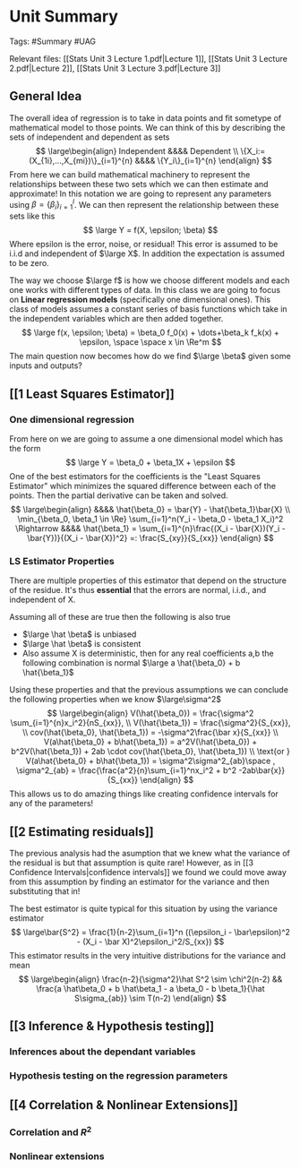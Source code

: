 # Unit Summary
Tags: #Summary #UAG

Relevant files: [[Stats Unit 3 Lecture 1.pdf|Lecture 1]], [[Stats Unit 3 Lecture 2.pdf|Lecture 2]], [[Stats Unit 3 Lecture 3.pdf|Lecture 3]]

## General Idea
The overall idea of regression is to take in data points and fit sometype of mathematical model to those points. We can think of this by describing the sets of independent and dependent as sets
$$
\large\begin{align}
	Independent &&&& Dependent \\
	\{X_i:=(X_{1i},...,X_{mi})\}_{i=1}^{n} &&&& \{Y_i\}_{i=1}^{n}
\end{align}
$$
From here we can build mathematical machinery to represent the relationships between these two sets which we can then estimate and approximate! In this notation we are going to represent any parameters using $\beta = \{\beta_i\}_{i=1}^{l}$. We can then represent the relationship between these sets like this
$$
\large Y = f(X, \epsilon; \beta)
$$
Where epsilon is the error, noise, or residual! This error is assumed to be i.i.d and independent of $\large X$. In addition the expectation is assumed to be zero.

The way we choose $\large f$ is how we choose different models and each one works with different types of data. In this class we are going to focus on **Linear regression models** (specifically one dimensional ones).  This class of models assumes a constant series of basis functions which take in the independent variables which are then added together. 
$$
\large f(x, \epsilon; \beta) = \beta_0 f_0(x) + \dots+\beta_k f_k(x) + \epsilon, \space \space x \in \Re^m
$$
The main question now becomes how do we find $\large \beta$ given some inputs and outputs?

## [[1 Least Squares Estimator]]
### One dimensional regression
From here on we are going to assume a one dimensional model which has the form
$$
\large Y = \beta_0 + \beta_1X + \epsilon
$$
One of the best estimators for the coefficients is the "Least Squares Estimator" which minimizes the squared difference between each of the points. Then the partial derivative can be taken and solved.
$$
\large\begin{align}
	&&&& \hat{\beta_0} = \bar{Y} - \hat{\beta_1}\bar{X} \\
	\min_{\beta_0, \beta_1 \in \Re} \sum_{i=1}^n(Y_i - \beta_0 - \beta_1 X_i)^2 \Rightarrow 
	&&&& \hat{\beta_1} = \sum_{i=1}^{n}\frac{(X_i - \bar{X})(Y_i - \bar{Y})}{(X_i - \bar{X})^2} =: \frac{S_{xy}}{S_{xx}}
\end{align}
$$

### LS Estimator Properties
There are multiple properties of this estimator that depend on the structure of the residue. It's thus **essential** that the errors are normal, i.i.d., and independent of X. 

Assuming all of these are true then the following is also true
- $\large \hat \beta$ is unbiased
- $\large \hat \beta$ is consistent
- Also assume X is deterministic, then for any real coefficients a,b the following combination is normal $\large a \hat{\beta_0} + b \hat{\beta_1}$

Using these properties and that the previous assumptions we can conclude the following properties when we know $\large\sigma^2$
$$
\large\begin{align}
V(\hat{\beta_0}) = \frac{\sigma^2 \sum_{i=1}^{n}x_i^2}{nS_{xx}}, \\ 
V(\hat{\beta_1}) = \frac{\sigma^2}{S_{xx}}, \\
cov(\hat{\beta_0}, \hat{\beta_1}) = -\sigma^2\frac{\bar x}{S_{xx}} \\
V(a\hat{\beta_0} + b\hat{\beta_1}) = a^2V(\hat{\beta_0}) + b^2V(\hat{\beta_1}) + 2ab \cdot cov(\hat{\beta_0}, \hat{\beta_1}) \\
\text{or } V(a\hat{\beta_0} + b\hat{\beta_1}) = \sigma^2\sigma^2_{ab}\space , \sigma^2_{ab} = \frac{\frac{a^2}{n}\sum_{i=1}^nx_i^2 + b^2 -2ab\bar{x}}{S_{xx}}
\end{align}
$$
This allows us to do amazing things like creating confidence intervals for any of the parameters!

## [[2 Estimating residuals]]
The previous analysis had the asumption that we knew what the variance of the residual is but that assumption is quite rare! However, as in [[3 Confidence Intervals|confidence intervals]] we found we could move away from this assumption by finding an estimator for the variance and then substituting that in!

The best estimator is quite typical for this situation by using the variance estimator
$$
\large\bar{S^2} = \frac{1}{n-2}\sum_{i=1}^n ((\epsilon_i - \bar\epsilon)^2 - (X_i - \bar X)^2\epsilon_i^2/S_{xx})
$$
This estimator results in the very intuitive distributions for the variance and mean
$$
\large\begin{align}
\frac{n-2}{\sigma^2}\hat S^2 \sim \chi^2(n-2) &&
\frac{a \hat\beta_0 + b \hat\beta_1 - a \beta_0 - b \beta_1}{\hat S\sigma_{ab}} \sim T(n-2)
\end{align}
$$


## [[3 Inference & Hypothesis testing]]
### Inferences about the dependant variables
### Hypothesis testing on the regression parameters
## [[4 Correlation & Nonlinear Extensions]]
### Correlation and $R^2$
### Nonlinear extensions